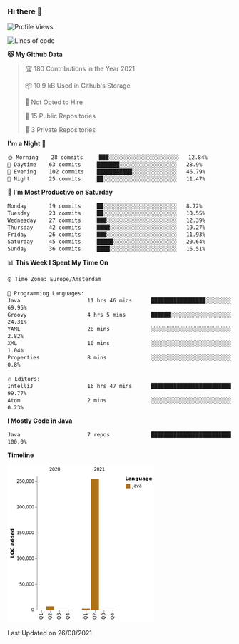 ### Hi there 👋


<!--START_SECTION:waka-->
![Profile Views](http://img.shields.io/badge/Profile%20Views-0-blue)

![Lines of code](https://img.shields.io/badge/From%20Hello%20World%20I%27ve%20Written-263627%20lines%20of%20code-blue)

**🐱 My Github Data** 

> 🏆 180 Contributions in the Year 2021
 > 
> 📦 10.9 kB Used in Github's Storage 
 > 
> 🚫 Not Opted to Hire
 > 
> 📜 15 Public Repositories 
 > 
> 🔑 3 Private Repositories  
 > 
**I'm a Night 🦉** 

```text
🌞 Morning    28 commits     ███░░░░░░░░░░░░░░░░░░░░░░   12.84% 
🌆 Daytime    63 commits     ███████░░░░░░░░░░░░░░░░░░   28.9% 
🌃 Evening    102 commits    ███████████░░░░░░░░░░░░░░   46.79% 
🌙 Night      25 commits     ██░░░░░░░░░░░░░░░░░░░░░░░   11.47%

```
📅 **I'm Most Productive on Saturday** 

```text
Monday       19 commits     ██░░░░░░░░░░░░░░░░░░░░░░░   8.72% 
Tuesday      23 commits     ██░░░░░░░░░░░░░░░░░░░░░░░   10.55% 
Wednesday    27 commits     ███░░░░░░░░░░░░░░░░░░░░░░   12.39% 
Thursday     42 commits     ████░░░░░░░░░░░░░░░░░░░░░   19.27% 
Friday       26 commits     ███░░░░░░░░░░░░░░░░░░░░░░   11.93% 
Saturday     45 commits     █████░░░░░░░░░░░░░░░░░░░░   20.64% 
Sunday       36 commits     ████░░░░░░░░░░░░░░░░░░░░░   16.51%

```


📊 **This Week I Spent My Time On** 

```text
⌚︎ Time Zone: Europe/Amsterdam

💬 Programming Languages: 
Java                     11 hrs 46 mins      █████████████████░░░░░░░░   69.95% 
Groovy                   4 hrs 5 mins        ██████░░░░░░░░░░░░░░░░░░░   24.31% 
YAML                     28 mins             ░░░░░░░░░░░░░░░░░░░░░░░░░   2.82% 
XML                      10 mins             ░░░░░░░░░░░░░░░░░░░░░░░░░   1.04% 
Properties               8 mins              ░░░░░░░░░░░░░░░░░░░░░░░░░   0.8%

🔥 Editors: 
IntelliJ                 16 hrs 47 mins      █████████████████████████   99.77% 
Atom                     2 mins              ░░░░░░░░░░░░░░░░░░░░░░░░░   0.23%

```

**I Mostly Code in Java** 

```text
Java                     7 repos             █████████████████████████   100.0%

```


**Timeline**

![Chart not found](https://raw.githubusercontent.com/powercasgamer/powercasgamer/master/charts/bar_graph.png) 


 Last Updated on 26/08/2021
<!--END_SECTION:waka-->
